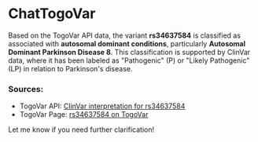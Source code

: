# ChatTogoVar

Based on the TogoVar API data, the variant **rs34637584** is classified as associated with **autosomal dominant conditions**, particularly **Autosomal Dominant Parkinson Disease 8**. This classification is supported by ClinVar data, where it has been labeled as "Pathogenic" (P) or "Likely Pathogenic" (LP) in relation to Parkinson's disease.

### Sources:
- TogoVar API: [ClinVar interpretation for rs34637584](https://www.ncbi.nlm.nih.gov/clinvar/variation/1940)
- TogoVar Page: [rs34637584 on TogoVar](https://jmorp.megabank.tohoku.ac.jp/search?query=12%3A40340400)

Let me know if you need further clarification!